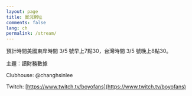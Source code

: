 ```yaml
---
layout: page
title: 實況網址
comments: false
lang: ch
permalink: /stream/
---
```


預計時間美國東岸時間 3/5 號早上7點30，台灣時間 3/5 號晚上8點30。

主題：讀財務數據

Clubhouse: @changhsinlee

Twitch: [https://www.twitch.tv/boyofans](https://www.twitch.tv/boyofans)